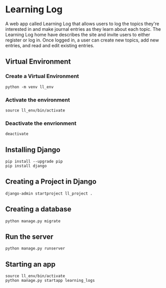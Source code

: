 # Learning Log

A web app called Learning Log that allows users to
log the topics they're interested in and make journal entries as
they learn about each topic. The Learning Log home have describes
the site and invite users to either register or log in. Once
logged in, a user can create new topics, add new entries, and read
and edit existing entries.

## Virtual Environment

### Create a Virtual Environment

```
python -m venv ll_env
```

### Activate the environment

```
source ll_env/bin/activate
```

### Deactivate the envrionment

```
deactivate
```


## Installing Django

```
pip install --upgrade pip
pip install django
```


## Creating a Project in Django

```
django-admin startproject ll_project .
```


## Creating a database

```
python manage.py migrate
```

## Run the server

```
python manage.py runserver
```

## Starting an app

```
source ll_env/bin/activate
python manage.py startapp learning_logs
```